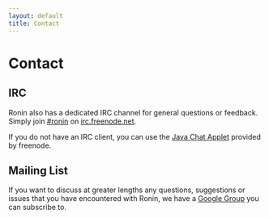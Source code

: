 ```yaml
---
layout: default
title: Contact
---
```


Contact
=======

IRC
---

Ronin also has a dedicated IRC channel for general questions or
feedback. Simply join [#ronin](irc://irc.freenode.net/#ronin) on
[irc.freenode.net](http://freenode.net/).

If you do not have an IRC client, you can use the
[Java Chat Applet](http://java.freenode.net/index.php?channel=ronin)
provided by freenode.

Mailing List
------------

If you want to discuss at greater lengths any questions,
suggestions or issues that you have encountered with Ronin, we have a
[Google Group](http://groups.google.com/group/ronin-ruby) you can
subscribe to.

